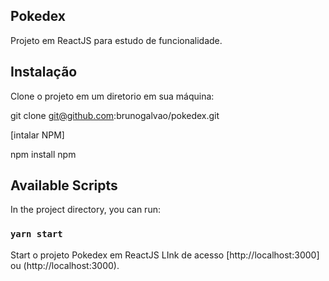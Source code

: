## Pokedex

Projeto em ReactJS para estudo de funcionalidade.

## Instalação

Clone o projeto em um diretorio em sua máquina:

git clone git@github.com:brunogalvao/pokedex.git

[intalar NPM]

npm install npm

## Available Scripts

In the project directory, you can run:

### `yarn start`

Start o projeto Pokedex em ReactJS
LInk de acesso [http://localhost:3000] ou (http://localhost:3000).